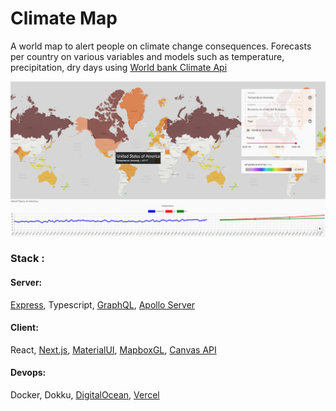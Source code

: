 # Climate Map

A world map to alert people on climate change consequences. Forecasts per country on various variables and models such as temperature, precipitation, dry days using [World bank Climate Api](https://datahelpdesk.worldbank.org/knowledgebase/articles/902061-climate-data-api)

![screenshot-map](https://github.com/Tim-mhn/climate-map/blob/main/img/screenshot.png?raw=true)


### Stack :

#### Server:
[Express](https://expressjs.com/), Typescript, [GraphQL](https://graphql.org/graphql-js/), [Apollo Server](https://www.apollographql.com/docs/apollo-server/)

#### Client: 
React, [Next.js](https://nextjs.org/), [MaterialUI](https://material-ui.com/), [MapboxGL](https://visgl.github.io/react-map-gl/docs/get-started/mapbox-tokens), [Canvas API](https://developer.mozilla.org/en-US/docs/Web/API/Canvas_API)

#### Devops:
Docker, Dokku, [DigitalOcean](https://www.digitalocean.com/), [Vercel](https://vercel.com/)
